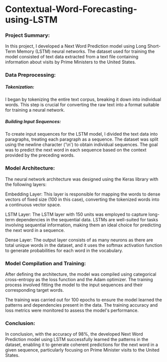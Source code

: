 # Contextual-Word-Forecasting-using-LSTM

### Project Summary:

In this project, I developed a Next Word Prediction model using Long Short-Term Memory (LSTM) neural networks. The dataset used for training the model consisted of text data extracted from a text file containing information about visits by Prime Ministers to the United States.

### Data Preprocessing:

##### Tokenization:
I began by tokenizing the entire text corpus, breaking it down into individual words. This step is crucial for converting the raw text into a format suitable for training a neural network.

##### Building Input Sequences:
To create input sequences for the LSTM model, I divided the text data into paragraphs, treating each paragraph as a sequence. The dataset was split using the newline character ('\n') to obtain individual sequences. The goal was to predict the next word in each sequence based on the context provided by the preceding words.

### Model Architecture:

The neural network architecture was designed using the Keras library with the following layers:

Embedding Layer: This layer is responsible for mapping the words to dense vectors of fixed size (100 in this case), converting the tokenized words into a continuous vector space.

LSTM Layer: The LSTM layer with 150 units was employed to capture long-term dependencies in the sequential data. LSTMs are well-suited for tasks involving sequential information, making them an ideal choice for predicting the next word in a sequence.

Dense Layer: The output layer consists of as many neurons as there are total unique words in the dataset, and it uses the softmax activation function to generate probabilities for each word in the vocabulary.

### Model Compilation and Training:

After defining the architecture, the model was compiled using categorical cross-entropy as the loss function and the Adam optimizer. The training process involved fitting the model to the input sequences and their corresponding target words.

The training was carried out for 100 epochs to ensure the model learned the patterns and dependencies present in the data. The training accuracy and loss metrics were monitored to assess the model's performance.

### Conclusion:

In conclusion, with the accuracy of 98%, the developed Next Word Prediction model using LSTM successfully learned the patterns in the dataset, enabling it to generate coherent predictions for the next word in a given sequence, particularly focusing on Prime Minister visits to the United States.
